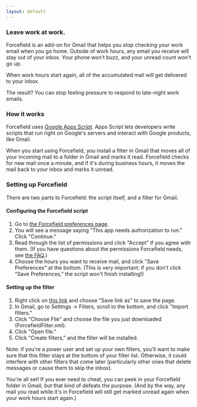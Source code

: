 ```yaml
---
layout: default
---
```


### Leave work at work.

Forcefield is an add-on for Gmail that helps you stop checking your work email when you go home. Outside of work hours, any email you receive will stay out of your inbox. Your phone won't buzz, and your unread count won't go up.

When work hours start again, all of the accumulated mail will get delivered to your inbox.

The result? You can stop feeling pressure to respond to late-night work emails.

### How it works

Forcefield uses [Google Apps Script](https://developers.google.com/apps-script/). Apps Script lets developers write scripts that run right on Google's servers and interact with Google products, like Gmail.

When you start using Forcefield, you install a filter in Gmail that moves all of your incoming mail to a folder in Gmail and marks it read. Forcefield checks for new mail once a minute, and if it's during business hours, it moves the mail back to your inbox and marks it unread.

### Setting up Forcefield

There are two parts to Forcefield: the script itself, and a filter for Gmail.

#### Configuring the Forcefield script

1. Go to [the Forcefield preferences page](https://script.google.com/macros/s/AKfycbyuR18yqYaULKcSN8dV0D77OLW24KzHBjZIqENeSMjb-PAGmYE/exec).
1. You will see a message saying "This app needs authorization to run." Click "Continue."
1. Read through the list of permissions and click "Accept" if you agree with them. (If you have questions about the permissions Forcefield needs, see [the FAQ](/forcefield/faq/).)
1. Choose the hours you want to receive mail, and click "Save Preferences" at the bottom. (This is very important: if you don't click "Save Preferences," the script won't finish installing!)

#### Setting up the filter

1. Right click on [this link](https://raw.githubusercontent.com/google/forcefield/master/ForcefieldFilter.xml) and choose "Save link as" to save the page.
1. In Gmail, go to Settings -> Filters, scroll to the bottom, and click "Import filters."
1. Click "Choose File" and choose the file you just downloaded (ForcefieldFilter.xml).
1. Click "Open file."
1. Click "Create filters," and the filter will be installed.

Note: if you're a power user and set up your own filters, you'll want to make sure that this filter stays at the bottom of your filter list. Otherwise, it could interfere with other filters that come later (particularly other ones that delete messages or cause them to skip the inbox).

You're all set! If you ever need to cheat, you can peek in your Forcefield folder in Gmail, but that kind of defeats the purpose. (And by the way, any mail you read while it's in Forcefield will still get marked unread again when your work hours start again.)

